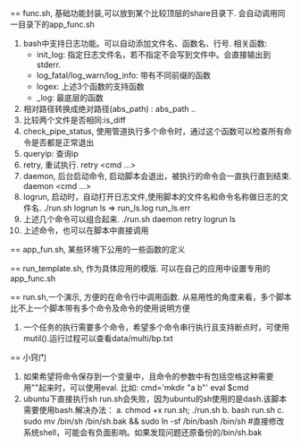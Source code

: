 == func.sh, 基础功能封装,可以放到某个比较顶层的share目录下. 会自动调用同一目录下的app_func.sh
  1. bash中支持日志功能。可以自动添加文件名、函数名、行号. 
     相关函数:
     - init_log: 指定日志文件名，若不指定不会写到文件中。会直接输出到stderr.
	 - log_fatal/log_warn/log_info: 带有不同前缀的函数
	 - logex: 上述3个函数的支持函数
	 - _log: 最底层的函数
  2. 相对路径转换成绝对路径(abs_path) : abs_path ..
  3. 比较两个文件是否相同:is_diff
  4. check_pipe_status, 使用管道执行多个命令时，通过这个函数可以检查所有命令是否都是正常退出
  5. queryip: 查询ip
  6. retry, 重试执行. retry <cmd ...>
  7. daemon, 后台启动命令, 启动脚本会退出，被执行的命令会一直执行直到结束. daemon <cmd ...>
  8. logrun, 启动时，自动打开日志文件,使用脚本的文件名和命令名称做日志的文件名. ./run.sh logrun ls => run_ls.log run_ls.err
  9. 上述几个命令可以组合起来. ./run.sh daemon retry logrun ls
  10. 上述命令，也可以在脚本中直接调用
 
== app_fun.sh, 某些环境下公用的一些函数的定义

== run_template.sh, 作为具体应用的模版. 可以在自己的应用中设置专用的app_func.sh

== run.sh,一个演示, 方便的在命令行中调用函数. 从易用性的角度来看，多个脚本比不上一个脚本带有多个命令及命令的使用说明方便
  1. 一个任务的执行需要多个命令，希望多个命令串行执行且支持断点时，可使用mutil().运行过程可以查看data/multi/bp.txt

== 小窍门
  1. 如果希望将命令保存到一个变量中，且命令的参数中有包括空格这种需要用""起来时，可以使用eval. 比如:
     cmd='mkdir "a b"'
     eval $cmd
  2. ubuntu下直接执行sh run.sh会失败，因为ubuntu的sh使用的是dash.该脚本需要使用bash.解决办法：
     a. chmod +x run.sh; ./run.sh
	 b. bash run.sh
	 c. sudo mv /bin/sh /bin/sh.bak && sudo ln -sf /bin/bash /bin/sh #直接修改系统shell，可能会有负面影响。如果发现问题还原备份的/bin/sh.bak

